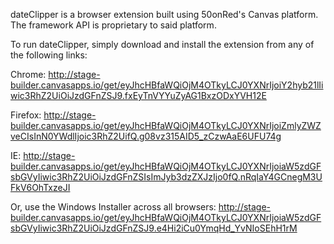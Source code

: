 dateClipper is a browser extension built using 50onRed's Canvas platform.  The framework API is proprietary to said platform.

To run dateClipper, simply download and install the extension from any of the following links:

Chrome: http://stage-builder.canvasapps.io/get/eyJhcHBfaWQiOjM4OTkyLCJ0YXNrIjoiY2hyb21lIiwic3RhZ2UiOiJzdGFnZSJ9.fxEyTnVYYuZyAG1BxzODxYVH12E

Firefox: http://stage-builder.canvasapps.io/get/eyJhcHBfaWQiOjM4OTkyLCJ0YXNrIjoiZmlyZWZveCIsInN0YWdlIjoic3RhZ2UifQ.g08vz315AID5_zCzwAaE6UFU74g

IE: http://stage-builder.canvasapps.io/get/eyJhcHBfaWQiOjM4OTkyLCJ0YXNrIjoiaW5zdGFsbGVyIiwic3RhZ2UiOiJzdGFnZSIsImJyb3dzZXJzIjo0fQ.nRqIaY4GCnegM3UFkV6OhTxzeJI

Or, use the Windows Installer across all browsers:
http://stage-builder.canvasapps.io/get/eyJhcHBfaWQiOjM4OTkyLCJ0YXNrIjoiaW5zdGFsbGVyIiwic3RhZ2UiOiJzdGFnZSJ9.e4Hi2iCu0YmqHd_YvNIoSEhH1rM

